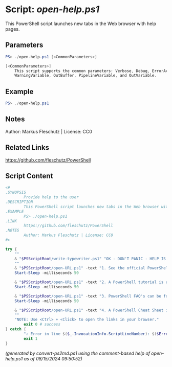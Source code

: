 Script: *open-help.ps1*
========================

This PowerShell script launches new tabs in the Web browser with help pages.

Parameters
----------
```powershell
PS> ./open-help.ps1 [<CommonParameters>]

[<CommonParameters>]
    This script supports the common parameters: Verbose, Debug, ErrorAction, ErrorVariable, WarningAction, 
    WarningVariable, OutBuffer, PipelineVariable, and OutVariable.
```

Example
-------
```powershell
PS> ./open-help.ps1

```

Notes
-----
Author: Markus Fleschutz | License: CC0

Related Links
-------------
https://github.com/fleschutz/PowerShell

Script Content
--------------
```powershell
<#
.SYNOPSIS
        Provide help to the user
.DESCRIPTION
        This PowerShell script launches new tabs in the Web browser with help pages.
.EXAMPLE
        PS> ./open-help.ps1
.LINK
        https://github.com/fleschutz/PowerShell
.NOTES
        Author: Markus Fleschutz | License: CC0
#>

try {
	""
	& "$PSScriptRoot/write-typewriter.ps1" "OK - DON'T PANIC - HELP IS ON THE WAY..." 150
	""
	& "$PSScriptRoot/open-URL.ps1" -text "1. See the official PowerShell documentation at: " "https://docs.microsoft.com/en-us/powershell" 
	Start-Sleep -milliseconds 50

	& "$PSScriptRoot/open-URL.ps1" -text "2. A PowerShell tutorial is at: " "https://www.guru99.com/powershell-tutorial.html" 
	Start-Sleep -milliseconds 50

	& "$PSScriptRoot/open-URL.ps1" -text "3. PowerShell FAQ's can be found here: " "https://github.com/fleschutz/PowerShell/blob/main/docs/FAQ.md" 
	Start-Sleep -milliseconds 50

	& "$PSScriptRoot/open-URL.ps1" -text "4. A PowerShell Cheat Sheet is at: " "https://github.com/fleschutz/PowerShell/blob/main/docs/cheat-sheet.md"
	""
	"NOTE: Use <Ctrl> + <Click> to open the links in your browser."
        exit 0 # success
} catch {
        "⚠️ Error in line $($_.InvocationInfo.ScriptLineNumber): $($Error[0])"
        exit 1
}
```

*(generated by convert-ps2md.ps1 using the comment-based help of open-help.ps1 as of 08/15/2024 09:50:52)*
